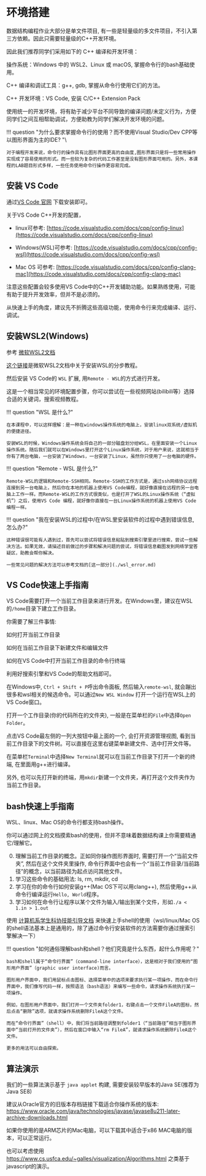 # 环境搭建

数据结构编程作业大部分是单文件项目, 有一些是轻量级的多文件项目，不引入第三方依赖。因此只需要轻量级的C++开发环境。

因此我们推荐同学们采用如下的 C++ 编译和开发环境：

操作系统：Windows 中的 WSL2、Linux 或 macOS, 掌握命令行的bash基础使用。

C++ 编译和调试工具：g++, gdb, 掌握从命令行使用它们的方法。

C++ 开发环境：VS Code, 安装 C/C++ Extension Pack

使用统一的开发环境，将有助于减少平台不同导致的编译问题/未定义行为，方便同学们之间互相帮助调试，方便助教为同学们解决开发环境的问题。


!!! question "为什么要求掌握命令行的使用？而不使用Visual Studio/Dev CPP等以图形界面为主的IDE? "\

    对于编程开发来说，命令行的操作具有比图形界面更高的自由度,图形界面只是将一些常用操作实现成了容易使用的形式。而一些较为复杂的代码工作甚至是没有图形界面可用的。另外，本课程的LAB题目形式多样，一些任务使用命令行操作更容易完成。


## 安装 VS Code

通过[VS Code 官网](https://code.visualstudio.com/) 下载安装即可。

关于VS Code C++开发的配置，

- linux可参考: [https://code.visualstudio.com/docs/cpp/config-linux](https://code.visualstudio.com/docs/cpp/config-linux)

- Windows(WSL)可参考: [https://code.visualstudio.com/docs/cpp/config-wsl](https://code.visualstudio.com/docs/cpp/config-wsl)

- Mac OS 可参考: [https://code.visualstudio.com/docs/cpp/config-clang-mac](https://code.visualstudio.com/docs/cpp/config-clang-mac) 

注意这些配置会较多使用VS Code中的C++开发辅助功能。如果熟练使用，可能有助于提升开发效率，但并不是必须的。

从快速上手的角度，建议先不折腾这些高级功能，使用命令行来完成编译、运行、调试。

## 安装WSL2(Windows)

参考 [微软WSL2文档](https://docs.microsoft.com/zh-cn/windows/wsl/install)

[这个链接](https://learn.microsoft.com/zh-cn/windows/wsl/setup/environment)是微软WSL2文档中关于安装WSL的分步教程。

然后安装 VS Code的 `WSL` 扩展, 用`Remote - WSL`的方式进行开发。

这是一个相当常见的环境配置步骤，你可以尝试在一些视频网站(bilibili等）选择合适的关键词，搜索视频教程。

!!! question "WSL 是什么?"

    在本课程中，可以这样理解：是一种在windows操作系统的电脑上，安装linux双系统/虚拟机的便捷途径。
    
    安装WSL的时候，Windows操作系统会将自己的一部分磁盘划分给WSL，在里面安装一个Linux操作系统。随后我们就可以在Windows里打开这个Linux操作系统，对于用户来说，这就相当于你有了两台电脑，一台安装了Windows，一台安装了Linux，虽然你只使用了一台电脑的硬件。

!!! question "Remote - WSL 是什么?"

    Remote-WSL的逻辑和Remote-SSH相同。Remote-SSH的工作方式是，通过ssh网络协议远程连接到另一台电脑上，然后你在本地的机器上使用VS Code编程，就好像直接在远程的另一台电脑上工作一样。而Remote-WSL的工作方式很类似，也是打开了WSL的Linux操作系统（“虚拟机”）之后，使用VS Code 编程，就好像你直接在一台Linux操作系统的机器上使用VS Code编程一样。

!!! question "我在安装WSL的过程中/在WSL里安装软件的过程中遇到错误信息, 怎么办?"

    这种错误很可能有人遇到过，首先可以尝试将错误信息粘贴到搜索引擎里进行搜索，尝试一些解决方法。如果无效，请描述目前做过的步骤和解决问题的尝试，将错误信息截图发到网络学堂答疑区，助教会帮你解决。

    一些常见问题的解决方法可以参考文档的[这一部分](./wsl_error.md)

## VS Code快速上手指南

VS Code需要打开一个当前工作目录来进行开发。在Windows里，建议在WSL的`/home`目录下建立工作目录。

你需要了解三件事情: 

如何打开当前工作目录

如何在当前工作目录下新建文件和编辑文件

如何在VS Code中打开当前工作目录的命令行终端

利用好搜索引擎和VS Code的帮助文档即可。

在Windows中, `Ctrl + Shift + P`呼出命令面板, 然后输入`remote-wsl`, 就会蹦出很多和wsl相关的候选命令。可以通过`New WSL Window` 打开一个运行在WSL上的VS Code窗口。

打开一个工作目录(你的代码所在的文件夹), 一般是在菜单栏的`File`中选择`Open Folder`。

点击VS Code最左侧的一列大按钮中最上面的一个, 会打开资源管理视图, 看到当前工作目录下的文件树。可以直接在这里右键菜单新建文件、选中打开文件等。

在菜单栏`Terminal`中选择`New Terminal`就可以在当前工作目录下打开一个新的终端, 在里面用g++进行编译。

另外, 也可以先打开新的终端，用`mkdir`新建一个文件夹，再打开这个文件夹作为当前工作目录。

## bash快速上手指南

WSL、linux、Mac OS的命令行都支持bash操作。

你可以通过网上的文档摸索bash的使用，但并不意味着数据结构课上你需要精通它/理解它。

0. 理解当前工作目录的概念。正如同你操作图形界面时, 需要打开一个“当前文件夹”, 然后在这个文件夹里操作, 命令行界面中也会有一个“当前工作目录/当前路径”的概念，以当前路径为起点访问其他文件。
1. 学习这些命令的基础用法: ls, rm, mkdir, cd
2. 学习在你的命令行如何安装g++(Mac OS下可以用clang++), 然后使用g++从命令行编译运行`Hello, World`程序。
3. 学习如何在命令行让程序以某个文件为输入/输出到某个文件，形如`./a < 1.in > 1.out`

使用 [计算机系学生科协技能引导文档](https://docs.net9.org/basic/linux/#shell-101) 来快速上手shell的使用（wsl/linux/Mac OS的shell语法基本上是通用的，除了通过命令行安装软件的方法需要你通过搜索引擎解决一下）

!!! question "如何通俗理解bash和shell？他们究竟是什么东西，起什么作用呢？"

    bash和shell属于“命令行界面”（command-line interface），这是相对于我们使用的“图形用户界面”（graphic user interface)而言。
    
    图形用户界面中，我们用鼠标点击图标、选择菜单中的选项来要求执行某一项操作，而在命令行界面中，我们像写代码一样，按照语法（bash语法）来编写一些命令，请求操作系统执行某一项操作。

    例如，在图形用户界面中，我们打开一个文件夹folder1，右键点击一个文件FileA的图标，然后点击“删除”选项，就请求操作系统删除FileA这个文件。

    而在“命令行界面”（shell）中，我们将当前路径调整到folder1（“当前路径”相当于图形界面中“当前打开的文件夹”），然后在窗口中输入“rm FileA”，就请求操作系统删除FileA这个文件。

    更多的用法可以自由探索。


## 算法演示

我们的一些算法演示基于 `java applet` 构建, 需要安装较早版本的Java SE(推荐为Java SE8)

建议从Oracle官方的旧版本存档链接下载适合你操作系统的版本: https://www.oracle.com/java/technologies/javase/javase8u211-later-archive-downloads.html 

如果你使用的是ARM芯片的Mac电脑，可以下载其中适合于x86 MAC电脑的版本，可以正常运行。

也可以考虑使用 https://www.cs.usfca.edu/~galles/visualization/Algorithms.html 之类基于javascript的演示。